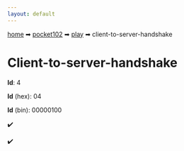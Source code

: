 ```yaml
---
layout: default
---
```


[home](/) ➡ [pocket102](/protocol/pocket102) ➡ [play](/protocol/pocket102/play) ➡ client-to-server-handshake

# Client-to-server-handshake

**Id**: 4

**Id** (hex): 04

**Id** (bin): 00000100

✔️

✔️

